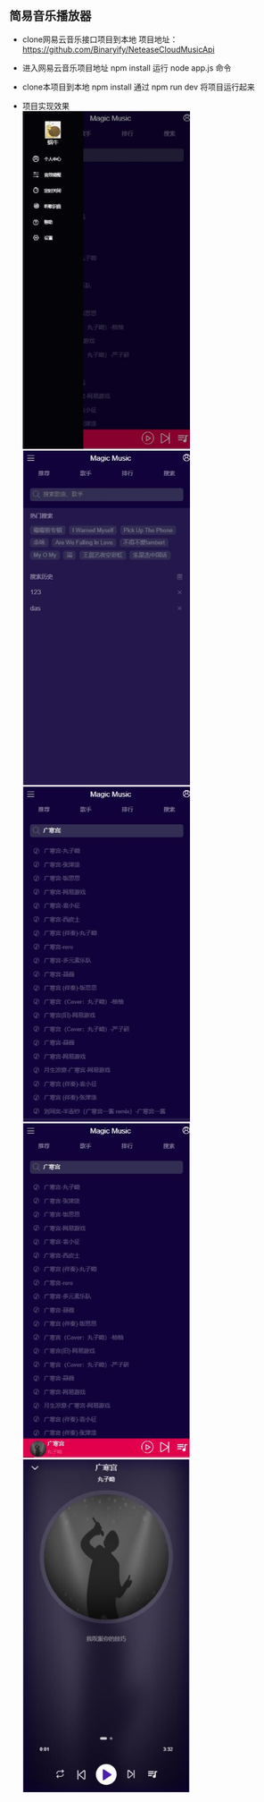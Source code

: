 ## 简易音乐播放器

- clone网易云音乐接口项目到本地
  项目地址：https://github.com/Binaryify/NeteaseCloudMusicApi

- 进入网易云音乐项目地址
  npm install
  运行 node app.js 命令

- clone本项目到本地
  npm install
  通过 npm run dev 将项目运行起来

- 项目实现效果  
  <img src="./img-readme/sidebar.jpg" width="300"/>
  <img src="./img-readme/search.jpg" width="300"/>  
  <img src="./img-readme/search_1.jpg" width="300"/>
  <img src="./img-readme/footer.jpg" width="300"/>  
  <img src="./img-readme/play.jpg" width="300"/>
